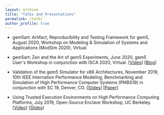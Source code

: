 ```yaml
---
layout: archive
title: "Talks and Presentations"
permalink: /talk/
author_profile: true
---
```


- gem5art: Artifact, Reproducibility and Testing Framework for gem5, August 2020, Workshop on Modeling & Simulation of Systems and Applications (ModSim 2020), Virtual.

- gem5art: Zen and the Art of gem5 Experiments, June 2020, gem5 User's Workshop in conjunction with ISCA 2020, Virtual. [[Video](https://www.youtube.com/watch?v=x2GQa26xwzs&feature=youtu.be)] [[Blog](https://www.gem5.org/2020/05/26/gem5art.html)]

- Validation of the gem5 Simulator for x86 Architectures, November 2019, 10th IEEE Internation Performance Modeling, Benchmarking and Simulation of High Performance Computer Systems (PMBS19) in conjunction with SC 19, Denver, CO. [[Slides](https://www.dcs.warwick.ac.uk/pmbs/pmbs19/PMBS/pres/paper7.pdf)] [[Paper](https://conferences.computer.org/sc19w/2019/pdfs/PMBS2019-2iUtK30cYDgtqlMxNUuYFr/4lUfbXelCLBHveM7oj4G6U/1fWA1dpAPG2IPz2kokIGd8.pdf)]

- Using Trusted Execution Environments on High Performance Computing Platforms, July 2019, Open-Source Enclave Workshop, UC Berkeley. [[Video](https://www.youtube.com/watch?v=E5TawPLp0V8)] [[Slides](https://keystone-enclave.org/open-source-enclaves-workshop/slides/OSEW19_AyazAkram_UCDavis.pdf)]
